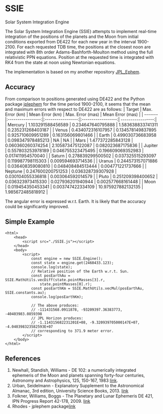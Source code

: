 # SSIE
Solar System Integration Engine

The Solar System Integration Engine (SSIE) attempts to implement real-time integration of the positions of the planets and the Moon from initial conditions exported from DE422 for each new year in the interval 1900-2100. For each requested TDB time, the positions at the closest noon are integrated with 8th order Adams-Bashforth-Moulton method using the full relativistic PPN equations. Position at the requested time is integrated with RK4 from the state at noon using Newtonian equations.

The implementation is based on my another repository [JPL_Ephem](https://github.com/vsr83/JPL_Ephem).

## Accuracy
From comparison to positions generated using DE422 and the Python package [jplephem](https://pypi.org/project/jplephem/) for the time period 1900-2100, it seems that the mean and maximum errors with respect to DE422 are as follows:
| Target  | Max. Error (km)   | Mean Error (km)   | Max. Error (mas)   | Mean Error (mas)  |
| ------- |:-----------------:|:-----------------:|:------------------:| -----------------:|
| Mercury | 1.103291588456589 | 0.234647640795888 | 1.583638833741311  | 0.235231268403187 |
| Venus   | 0.434072316107957 | 0.134578149837895 | 0.925710609951289  | 0.163156069801466 |
| Earth   | 0.499030736683958 | 0.098347978485213 | NA                 | NA                |
| Mars    | 1.477372285843128 | 0.060360260374254 | 2.105873475122087  | 0.082023687175836 |
| Jupiter | 0.557803253978189 | 0.046755323475495 | 0.196609069352983  | 0.017411954570040 |
| Saturn  | 0.278839299500502 | 0.037325515293097 | 0.119987798115303  | 0.009594693714536 |
| Uranus  | 0.244573157071886 | 0.036408359080810 | 0.048408484513444  | 0.004771221737666 |
| Neptune | 0.247600200751253 | 0.036328739307928 | 0.030104055336818  | 0.003064592014579 |
| Pluto   | 0.251209398400652 | 0.036323973415330 | 0.027936201940944  | 0.002577668161448 |
| Moon    | 0.019454350453341 | 0.003747422334109 | 10.975927882132135 | 1.985672485818912 |

The angular error is expressed w.r.t. Earth. It is likely that the accuracy could be significantly improved.

## Simple Example
```
<html>
    <head>
        <script src="./SSIE.js"></script>
    </head>
    <body>
        <script>
            const engine = new SSIE.Engine();
            const state = engine.get(2460433.123);
            console.log(state);
            // Relative position of the Earth w.r.t. Sun.
            const posEarthAu = SSIE.MathUtils.vecDiff(state.pointMasses[3].r, 
                state.pointMasses[0].r);
            const posEarthKm = SSIE.MathUtils.vecMul(posEarthAu, SSIE.constants.au);
            console.log(posEarthKm);

            // The above produces:
            // -111431568.0911878, -93209397.36383773, -40403983.0859398
            // JPL Horizon produces:
            // -1.114315682231201E+08, -9.320939705000147E+07, -4.040398323582593E+07
            // corresponding to 371.9 meter error.
        </script>
    </body>
</html>
```

## References
1. Newhall, Standish, Williams - DE 102: a numerically integrated ephemeris of the Moon and planets spanning forty-four centuries, Astronomy and Astrophysics, 125, 150-167, 1983 [link](https://adsabs.harvard.edu/full/1983A%26A...125..150N).
2. Urban, Seidelmann - Explanatory Supplement to the Astronomical Almanac, 3rd edition, University Science Books, 2013. [link](https://www.amazon.com/Explanatory-Supplement-Astronomical-Almanac-Urban/dp/1891389858)
3. Folkner, Williams, Boggs - The Planetary and Lunar Ephemeris DE 421, IPN Progress Report 42-178, 2009. [link](https://ipnpr.jpl.nasa.gov/progress_report/42-178/178C.pdf)
4. Rhodes - jplephem package[link](https://pypi.org/project/jplephem/)